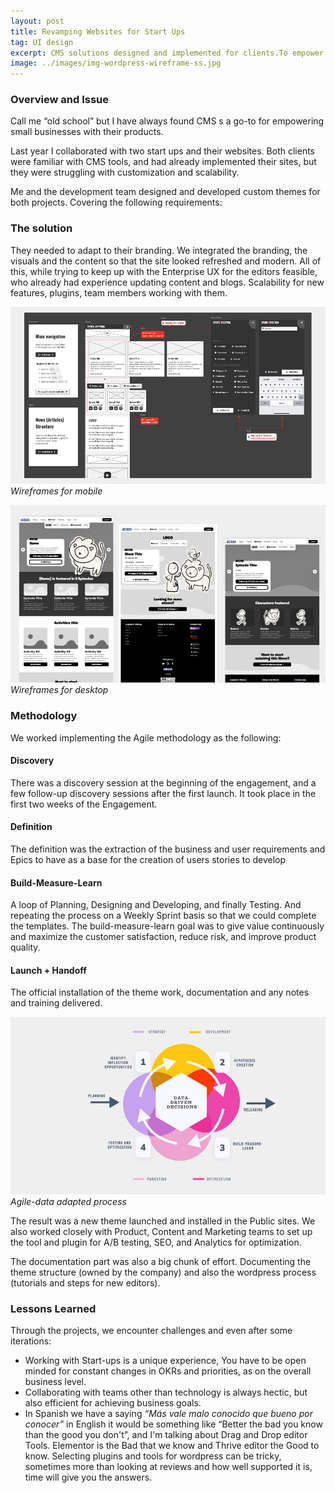 ```yaml
---
layout: post
title: Revamping Websites for Start Ups 
tag: UI design
excerpt: CMS solutions designed and implemented for clients.To empower them with tools easy to use for customization and scalability. 
image: ../images/img-wordpress-wireframe-ss.jpg
---
```


### Overview and Issue

Call me “old school”  but I have always found CMS s a go-to for empowering small businesses with their products. 

Last year I collaborated with two start ups and their websites. Both clients were familiar with CMS tools, and had already implemented their sites, but they were struggling with customization and scalability. 

Me and the development team designed and developed custom themes for both projects. Covering the following requirements: 

### The solution

They needed to adapt to their branding. We integrated the branding, the visuals and the content so that the site looked refreshed and modern. 
All of this, while trying to keep up with the Enterprise UX for the editors feasible, who already had experience updating content and blogs. 
Scalability for new features, plugins, team members working with them. 

![SS Wireframes](../images/img-wordpress-wireframe-ss.jpg)
*Wireframes for mobile*

![Minno Wireframes](../images/img-wordpress-wireframe-minno.jpg)
*Wireframes for desktop*


### Methodology

We worked implementing the Agile methodology as the following: 

#### Discovery
There was a discovery session at the beginning of the engagement, and a few follow-up discovery sessions after the first launch. It took place in the first two weeks of the Engagement. 

#### Definition 
The definition was the extraction of the business and user requirements and Epics to have as a base for the creation of users stories to develop

#### Build-Measure-Learn
A loop of Planning, Designing and Developing, and finally Testing. And repeating the process on a Weekly Sprint basis so that we could complete the templates. The build-measure-learn goal was to give value continuously and maximize the customer satisfaction, reduce risk, and improve product quality.

#### Launch + Handoff
The official installation of the theme work, documentation and any notes and training delivered.

![](../images/img-process-morphe.jpg)
*Agile-data adapted process*

The result was a new theme launched and installed in the Public sites. We also worked closely with Product, Content and Marketing teams to set up the tool and plugin for A/B testing, SEO, and Analytics for optimization. 

The documentation part was also a big chunk of effort. Documenting the theme structure (owned by the company) and also the wordpress process (tutorials and steps for new editors). 

### Lessons Learned

Through the projects, we encounter challenges and even after some iterations: 

- Working with Start-ups is a unique experience, You have to be open minded for constant changes in OKRs and priorities, as on the overall business level. 
- Collaborating with teams other than technology is always hectic, but also efficient for achieving business goals.
- In Spanish we have a saying *“Más vale malo conocido que bueno por conocer”* in English it would be something like “Better the bad you know than the good you don't”, and I'm talking about Drag and Drop editor Tools. Elementor is the Bad that we know and Thrive editor the Good to know. Selecting plugins and tools for wordpress can be tricky, sometimes more than looking at reviews and how well supported it is, time will give you the answers.
